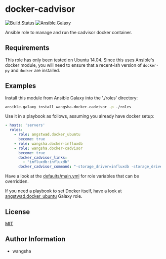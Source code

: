 docker-cadvisor
============

[![Build Status](https://travis-ci.org/wangsha/docker-cadvisor.svg?branch=master)](https://travis-ci.org/wangsha/docker-cadvisor)
[![Ansible Galaxy](https://img.shields.io/badge/AnsibleGalaxy-wangsha.docker--cadvisor-blue.svg)](https://galaxy.ansible.com/wangsha/docker-cadvisor/)

Ansible role to manage and run the cadvisor docker container.

Requirements
------------

This role has only been tested on Ubuntu 14.04. Since this uses Ansible's
docker module, you will need to ensure that a recent-ish version of `docker-py`
and `docker` are installed. 

Examples
--------

Install this module from Ansible Galaxy into the './roles' directory:
```bash
ansible-galaxy install wangsha.docker-cadvisor -p ./roles
```

Use it in a playbook as follows, assuming you already have docker setup:
```yaml
- hosts: 'servers'
  roles:
    - role: angstwad.docker_ubuntu
      become: true
    - role: wangsha.docker-influxdb
    - role: wangsha.docker-cadvisor
      become: true
      docker_cadvisor_links:
        - "influxdb:influxdb"
      docker_cadvisor_command: "-storage_driver=influxdb -storage_driver_db=cadvisor -storage_driver_host=influxdb:8086"
```

Have a look at the [defaults/main.yml](defaults/main.yml) for role variables
that can be overridden.

If you need a playbook to set Docker itself, have a look at [angstwad.docker_ubuntu](https://github.com/angstwad/docker.ubuntu) Galaxy
role.


License
-------

[MIT](LICENSE.txt)

Author Information
------------------

- wangsha
